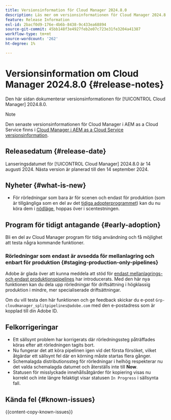 ```yaml
---
title: Versionsinformation för Cloud Manager 2024.8.0
description: Läs mer om versionsinformationen för Cloud Manager 2024.8.0.
feature: Release Information
exl-id: 2bacf0d9-176e-4b6b-8438-9c433ea68894
source-git-commit: 45bb148f3e4927feb2e07c723e31fe3204a41387
workflow-type: tm+mt
source-wordcount: '262'
ht-degree: 1%

---
```


# Versionsinformation om Cloud Manager 2024.8.0 {#release-notes}

Den här sidan dokumenterar versionsinformationen för [!UICONTROL Cloud Manager] 2024.8.0.

>[!NOTE]
>
>Den senaste versionsinformationen för Cloud Manager i AEM as a Cloud Service finns i [Cloud Manager i AEM as a Cloud Service versionsinformation](https://experienceleague.adobe.com/en/docs/experience-manager-cloud-service/content/release-notes/cloud-manager/current).

## Releasedatum {#release-date}

Lanseringsdatumet för [!UICONTROL Cloud Manager] 2024.8.0 är 14 augusti 2024. Nästa version är planerad till den 14 september 2024.

## Nyheter {#what-is-new}

* För rörledningar som bara är för scenen och endast för produktion (som är tillgängliga som en del av det [tidiga adopterprogrammet](#staging-production-only-pipelines)) kan du nu köra dem i [nödläge,](/help/using/stage-prod-only.md#emergency-mode) hoppas över i scentestningen.

## Program för tidigt antagande {#early-adoption}

Bli en del av Cloud Manager program för tidig användning och få möjlighet att testa några kommande funktioner.

### Rörledningar som endast är avsedda för mellanlagring och enbart för produktion {#staging-production-only-pipelines}

Adobe är glada över att kunna meddela att stöd för [endast mellanlagrings- och endast produktionspipelines](/help/using/stage-prod-only.md) har introducerats. Med den här nya funktionen kan du dela upp rörledningar för driftsättning i högklassig produktion i mindre, mer specialiserade driftsättningar.

Om du vill testa den här funktionen och ge feedback skickar du e-post `Grp-cloudmanager_splitpipelines@adobe.com` med den e-postadress som är kopplad till din Adobe ID.

## Felkorrigeringar

* Ett sällsynt problem har korrigerats där rörledningssteg påträffades köras efter att rörledningen tagits bort.
* Nu fungerar det att köra pipelinen igen vid det första försöket, vilket åtgärdar ett sällsynt fel där en körning måste startas flera gånger.
* Schemalagda distributionssteg för rörledningar i helhög respekterar nu det valda schemalagda datumet och återställs inte till **Now**.
* Statusen för misslyckade innehållsåtgärder för kopiering visas nu korrekt och inte längre felaktigt visar statusen `In Progress` i sällsynta fall.

## Kända fel {#known-issues}

{{content-copy-known-issues}}
